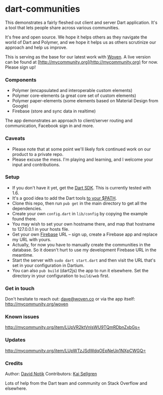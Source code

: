 dart-communities
==========

This demonstrates a fairly fleshed out client and server Dart application. It's a tool that lets people share across various communities.

It's free and open source. We hope it helps others as they navigate the world of Dart and Polymer, and we hope it helps us as others scrutinize our approach and help us improve.

This is serving as the base for our latest work with [Woven](http://woven.co). A live version can be found at [http://mycommunity.org](http://mycommunity.org) for now. Please sign up!

### Components

- Polymer (encapsulated and interoperable custom elements)
- Polymer core-elements (a great core set of custom elements)
- Polymer paper-elements (some elements based on Material Design from Google)
- Firebase (store and sync data in realtime)

The app demonstrates an approach to client/server routing and communication, Facebook sign in and more.

### Caveats
 
- Please note that at some point we'll likely fork continued work on our product to a private repo.
- Please excuse the mess. I'm playing and learning, and I welcome your input and contributions.

### Setup

- If you don't have it yet, get the [Dart SDK](https://www.dartlang.org/tools/download.html). This is currently tested with 1.6.
 - It's a good idea to add the Dart tools [to your $PATH](https://www.dartlang.org/tools/pub/installing.html).
- Clone this repo, then run `pub get` in the main directory to get all the dependencies.
- Create your own `config.dart` in `lib/config` by copying the example found there.
 - You may wish to set your own hostname there, and map that hostname to 127.0.0.1 in your hosts file.
- Get your own [Firebase](https://www.firebase.com/) URL – sign up, create a Firebase app and replace my URL with yours.
 - Actually, for now you have to manually create the communities in the database. So it doesn't hurt to use my development Firebase URL in the meantime.
- Start the server with `sudo dart start.dart` and then visit the URL that's set in your configuration in Dartium.
 - You can also `pub build` (dart2js) the app to run it elsewhere. Set the directory in your configuration to `build/web` first.

### Get in touch

Don't hesitate to reach out: dave@woven.co or via the app itself: http://mycommunity.org/woven

### Known issues

http://mycommunity.org/item/LUpVR2ktVnlsWU9TQmRDbnZxbGs=

### Updates

http://mycommunity.org/item/LUpWTzJSdWdqOEpNeUp1NXpCWGQ=

### Credits

Author: [David Notik](http://github.com/davenotik)
Contributors: [Kai Sellgren](http://github.com/kaisellgren)

Lots of help from the Dart team and community on Stack Overflow and elsewhere.
